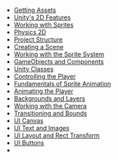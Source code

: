 - [Getting Assets](./Basics/Getting%20Assets.md)
- [Unity's 2D Features](./Basics/Unity's%202D%20features.md)
- [Working with Sprites](./Basics/Working%20with%20Sprites.md)
- [Physics 2D](./Basics/Physics%202D.md)
- [Project Structure](./Basics/Project%20Structure.md)
- [Creating a Scene](./Basics/Creating%20a%20Scene.md)
- [Working with the Sprite System](./AddingSprites/Working%20with%20the%20Sprite%20System.md)
- [GameObjects and Components](./AddingSprites/GameObjects%20and%20Components.md)
- [Unity Classes](./AddingBehaviour/Unity%20Classes.md)
- [Controlling the Player](Controlling%20The%20Player.md)
- [Fundamentals of Sprite Animation](./SpriteAnimationBasics/Fundamentals%20of%20Sprite%20Animation.md)
- [Animating the Player](./SpriteAnimationBasics/Animating%20the%20player.md)
- [Backgrounds and Layers](./Backgrounds%20and%20Layers.md)
- [Working with the Camera](./CameraBasics/Working%20with%20the%20Camera.md)
- [Transitioning and Bounds](./Transitioning%20and%20Bounds.md)
- [UI Canvas](./UISystem/UI%20Canvas.md)
- [UI Text and Images]()
- [UI Layout and Rect Transform]()
- [UI Buttons]()
- 